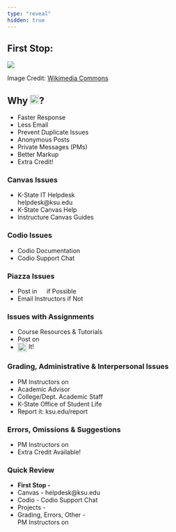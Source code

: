 ```yaml
---
type: "reveal"
hidden: true
---
```


<section>
	<h2>First Stop:</h2>
	<img class="stretch plain" src="/images/piazza_logo_wiki.png">
	<p class="imagecredit">Image Credit: <a href="https://commons.wikimedia.org/w/index.php?title=File:Piazza_logo.png&oldid=227030036">Wikimedia Commons</a></p>
</section>
<section>
	<h2>Why <img class="plain" style="height: 1em; margin-bottom:-.3em" src="/images/piazza_logo_wiki.png">?</h2>
	<ul>
		<li>Faster Response</li>
		<li>Less Email</li>
		<li>Prevent Duplicate Issues</li>
		<li>Anonymous Posts</li>
		<li>Private Messages (PMs)</li>
		<li>Better Markup</li>
		<li>Extra Credit!</li>
	</ul>
</section>
<section>
  <h3>Canvas Issues</h3>
  <ul>
    <li>K-State IT Helpdesk<br>helpdesk@ksu.edu</li>
    <li>K-State Canvas Help</li>
    <li>Instructure Canvas Guides</li>
  </ul>
</section>
<section>
  <h3>Codio Issues</h3>
  <ul>
    <li>Codio Documentation</li>
    <li>Codio Support Chat</li>
  </ul>
</section>
<section>
  <h3>Piazza Issues</h3>
  <ul>
    <li>Post in <img class="plain" style="height: 1em; margin-bottom:-.3em" src="/images/piazza_logo_wiki.png"> if Possible</li>
		<li>Email Instructors if Not</li>
  </ul>
</section>
<section>
  <h3>Issues with Assignments</h3>
  <ul>
    <li>Course Resources & Tutorials</li>
    <li>Post on <img class="plain" style="height: 1em; margin-bottom:-.3em" src="/images/piazza_logo_wiki.png"> </li>
    <li><img class="plain" src="/images/google_wiki.png" style="height: 1.5em; vertical-align: middle; display: inline-block;"> It!</li>
  </ul>
</section>
<section>
  <h3>Grading, Administrative & Interpersonal Issues</h3>
  <ul>
    <li>PM Instructors on <img class="plain" style="height: 1em; margin-bottom:-.3em" src="/images/piazza_logo_wiki.png"> </li>
    <li>Academic Advisor</li>
    <li>College/Dept. Academic Staff</li>
    <li>K-State Office of Student Life</li>
    <li>Report it: ksu.edu/report</li>
  </ul>
</section>
<section>
  <h3>Errors, Omissions & Suggestions</h3>
  <ul>
    <li>PM Instructors on <img class="plain" style="height: 1em; margin-bottom:-.3em" src="/images/piazza_logo_wiki.png"> </li>
    <li>Extra Credit Available!</li>
  </ul>
</section>
<section>
  <h3>Quick Review</h3>
  <ul>
		<li><b>First Stop - <img class="plain" style="height: 1em; margin-bottom:-.3em" src="/images/piazza_logo_wiki.png"></b></li>
    <li>Canvas - helpdesk@ksu.edu</li>
		<li>Codio - Codio Support Chat</li>
    <li>Projects - <img class="plain" style="height: 1em; margin-bottom:-.3em" src="/images/piazza_logo_wiki.png"></li>
    <li>Grading, Errors, Other - <br>PM Instructors on <img class="plain" style="height: 1em; margin-bottom:-.3em" src="/images/piazza_logo_wiki.png"></li>
  </ul>
</section>
